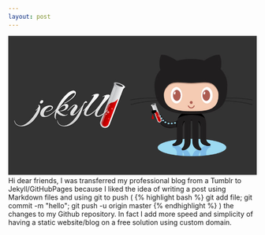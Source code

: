```yaml
---
layout: post
---
```

<img src="/images/fulls/jekyll.jpg" class="fit image"> Hi dear friends, I was transferred my professional blog from a Tumblr to Jekyll/GitHubPages because I liked the idea of writing a post using Markdown files and using git to push ( {% highlight bash %} git add file; git commit -m "hello"; git push -u origin master {% endhighlight %} ) the changes to my Github repository. In fact I add more speed and simplicity of having a static website/blog on a free solution using custom domain. 